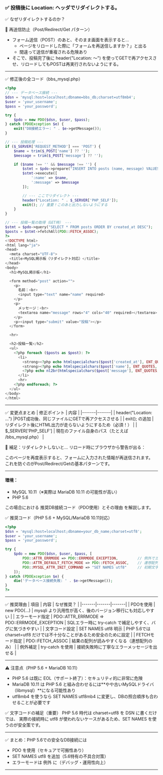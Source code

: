 ### ✅ 投稿後に Location: ヘッダでリダイレクトする。

✅ なぜリダイレクトするのか？

🔁 再送信防止（Post/Redirect/Get パターン）
- フォーム送信（POST）のあと、そのまま画面を表示すると…
  - ページをリロードした際に「フォームを再送信しますか？」と出る
  - 間違って送信が重複される危険あり
- そこで、投稿完了後に header("Location: ～") を使ってGETで再アクセスさせ、リロードしてもPOSTは再実行されないようにする。

---

✅ 修正後の全コード（bbs_mysql.php）
```php
<?php
// --- データベース接続 ---
$dsn = 'mysql:host=localhost;dbname=bbs_db;charset=utf8mb4';
$user = 'your_username';
$pass = 'your_password';

try {
    $pdo = new PDO($dsn, $user, $pass);
} catch (PDOException $e) {
    exit("DB接続エラー: " . $e->getMessage());
}

// --- 投稿処理 ---
if ($_SERVER['REQUEST_METHOD'] === 'POST') {
    $name = trim($_POST['name'] ?? '');
    $message = trim($_POST['message'] ?? '');

    if ($name !== '' && $message !== '') {
        $stmt = $pdo->prepare("INSERT INTO posts (name, message) VALUES (:name, :message)");
        $stmt->execute([
            ':name' => $name,
            ':message' => $message
        ]);

        // --- ここでリダイレクト ---
        header("Location: " . $_SERVER['PHP_SELF']);
        exit(); // 重要！このあと出力しないようにする
    }
}

// --- 投稿一覧の取得（GET時） ---
$stmt = $pdo->query("SELECT * FROM posts ORDER BY created_at DESC");
$posts = $stmt->fetchAll(PDO::FETCH_ASSOC);
?>
<!DOCTYPE html>
<html lang="ja">
<head>
  <meta charset="UTF-8">
  <title>MySQL掲示板（リダイレクト対応）</title>
</head>
<body>
  <h1>MySQL掲示板</h1>

  <form method="post" action="">
    <p>
      名前：<br>
      <input type="text" name="name" required>
    </p>
    <p>
      メッセージ：<br>
      <textarea name="message" rows="4" cols="40" required></textarea>
    </p>
    <p><input type="submit" value="投稿"></p>
  </form>

  <hr>

  <h2>投稿一覧</h2>
  <ul>
    <?php foreach ($posts as $post): ?>
      <li>
        <strong><?php echo htmlspecialchars($post['created_at'], ENT_QUOTES, 'UTF-8'); ?></strong><br>
        <strong><?php echo htmlspecialchars($post['name'], ENT_QUOTES, 'UTF-8'); ?>：</strong>
        <?php echo nl2br(htmlspecialchars($post['message'], ENT_QUOTES, 'UTF-8')); ?>
      </li>
      <hr>
    <?php endforeach; ?>
  </ul>
</body>
</html>
```
---
✅ 変更点まとめ
| 修正ポイント | 内容 |
|-------|-------|
| header("Location: ...") |POST成功後、同じファイルにGETで再アクセスさせる |
| exit(); の追加 | リダイレクト後にHTML出力が走らないようにするため（必須！） |
| $_SERVER['PHP_SELF'] | 現在のファイル自身のパス（たとえば /bbs_mysql.php） |

📌 補足：リダイレクトしないと…
リロード時にブラウザから警告が出る：

このページを再度表示すると、フォームに入力された情報が再送信されます。
これを防ぐのがPost/Redirect/Getの基本パターンです。

---

#### 環境：
- MySQL 10.11（※実際は MariaDB 10.11 の可能性が高い）
- PHP 5.6

この場合における 推奨DB接続コード（PDO使用）とその理由 を解説します。

✅ 推奨コード（PHP 5.6 + MySQL/MariaDB 10.11対応）
```php
<?php
$dsn = 'mysql:host=localhost;dbname=your_db_name;charset=utf8';
$user = 'your_username';
$pass = 'your_password';

try {
    $pdo = new PDO($dsn, $user, $pass, [
        PDO::ATTR_ERRMODE => PDO::ERRMODE_EXCEPTION,         // 例外でエラー通知
        PDO::ATTR_DEFAULT_FETCH_MODE => PDO::FETCH_ASSOC,    // 連想配列で取得
        PDO::MYSQL_ATTR_INIT_COMMAND => "SET NAMES utf8"     // 初期文字コード設定（PHP 5.6向け）
    ]);
} catch (PDOException $e) {
    die('データベース接続失敗: ' . $e->getMessage());
}
?>
```

---

✅ 推奨理由
| 項目 | 内容 | なぜ推奨？ |
|-------|-------|-------|
| PDOを使用 | new PDO(...) | mysqli より汎用性が高く、後のバージョン移行にも対応しやすい |
| エラーモード指定 | PDO::ATTR_ERRMODE => PDO::ERRMODE_EXCEPTION | SQLエラー時に try-catch で補足しやすく、バグに気づきやすい |
| 文字コード設定 | SET NAMES utf8 明示 | PHP 5.6では charset=utf8 だけでは不十分なことがあるため安全のために設定 |
| FETCHモード指定 | PDO::FETCH_ASSOC | 結果の配列が読みやすくなる（連想配列のみ） |
| 例外補足 | try-catch を使用 | 接続失敗時に丁寧なエラーメッセージを出せる |

---

⚠ 注意点（PHP 5.6 + MariaDB 10.11）
- PHP 5.6 は既に EOL（サポート終了）：セキュリティ的に非常に危険
- MariaDB 10.11 は PHP 5.6 と組み合わせるには**やや古いMySQLドライバ（libmysql）**になる可能性あり
- utf8mb4 を使うなら SET NAMES utf8mb4 に変更し、DBの照合順序も合わせることが必要です

✅ 文字コードの補足（重要）
PHP 5.6 時代は charset=utf8 を DSN に書くだけでは、
実際の接続時に utf8 が使われないケースがあるため、SET NAMES を使うのが安全策です。

---

✅ まとめ：PHP 5.6での安全なDB接続には
- PDO を使用（セキュアで可搬性あり）
- SET NAMES utf8 を追加（5.6特有の不具合対策）
- エラーモードは 例外 に（デバッグ・運用性向上）

---
